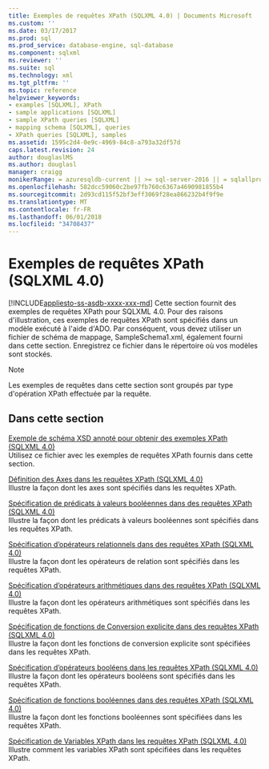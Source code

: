 ```yaml
---
title: Exemples de requêtes XPath (SQLXML 4.0) | Documents Microsoft
ms.custom: ''
ms.date: 03/17/2017
ms.prod: sql
ms.prod_service: database-engine, sql-database
ms.component: sqlxml
ms.reviewer: ''
ms.suite: sql
ms.technology: xml
ms.tgt_pltfrm: ''
ms.topic: reference
helpviewer_keywords:
- examples [SQLXML], XPath
- sample applications [SQLXML]
- sample XPath queries [SQLXML]
- mapping schema [SQLXML], queries
- XPath queries [SQLXML], samples
ms.assetid: 1595c2d4-0e9c-4969-84c8-a793a32df57d
caps.latest.revision: 24
author: douglaslMS
ms.author: douglasl
manager: craigg
monikerRange: = azuresqldb-current || >= sql-server-2016 || = sqlallproducts-allversions
ms.openlocfilehash: 582dcc59060c2be97fb760c6367a4690981855b4
ms.sourcegitcommit: 2d93cd115f52bf3eff3069f28ea866232b4f9f9e
ms.translationtype: MT
ms.contentlocale: fr-FR
ms.lasthandoff: 06/01/2018
ms.locfileid: "34708437"
---
```

# <a name="sample-xpath-queries-sqlxml-40"></a>Exemples de requêtes XPath (SQLXML 4.0)
[!INCLUDE[appliesto-ss-asdb-xxxx-xxx-md](../../../includes/appliesto-ss-asdb-xxxx-xxx-md.md)]
  Cette section fournit des exemples de requêtes XPath pour SQLXML 4.0. Pour des raisons d'illustration, ces exemples de requêtes XPath sont spécifiés dans un modèle exécuté à l'aide d'ADO. Par conséquent, vous devez utiliser un fichier de schéma de mappage, SampleSchema1.xml, également fourni dans cette section. Enregistrez ce fichier dans le répertoire où vos modèles sont stockés.  
  
> [!NOTE]  
>  Les exemples de requêtes dans cette section sont groupés par type d'opération XPath effectuée par la requête.  
  
## <a name="in-this-section"></a>Dans cette section  
 [Exemple de schéma XSD annoté pour obtenir des exemples XPath &#40;SQLXML 4.0&#41;](../../../relational-databases/sqlxml-annotated-xsd-schemas-xpath-queries/samples/sample-annotated-xsd-schema-for-xpath-examples-sqlxml-4-0.md)  
 Utilisez ce fichier avec les exemples de requêtes XPath fournis dans cette section.  
  
 [Définition des Axes dans les requêtes XPath &#40;SQLXML 4.0&#41;](../../../relational-databases/sqlxml-annotated-xsd-schemas-xpath-queries/samples/specifying-axes-in-xpath-queries-sqlxml-4-0.md)  
 Illustre la façon dont les axes sont spécifiés dans les requêtes XPath.  
  
 [Spécification de prédicats à valeurs booléennes dans des requêtes XPath &#40;SQLXML 4.0&#41;](../../../relational-databases/sqlxml-annotated-xsd-schemas-xpath-queries/samples/specifying-boolean-valued-predicates-in-xpath-queries-sqlxml-4-0.md)  
 Illustre la façon dont les prédicats à valeurs booléennes sont spécifiés dans les requêtes XPath.  
  
 [Spécification d’opérateurs relationnels dans des requêtes XPath &#40;SQLXML 4.0&#41;](../../../relational-databases/sqlxml-annotated-xsd-schemas-xpath-queries/samples/specifying-relational-operators-in-xpath-queries-sqlxml-4-0.md)  
 Illustre la façon dont les opérateurs de relation sont spécifiés dans les requêtes XPath.  
  
 [Spécification d’opérateurs arithmétiques dans des requêtes XPath &#40;SQLXML 4.0&#41;](../../../relational-databases/sqlxml-annotated-xsd-schemas-xpath-queries/samples/specifying-arithmetic-operators-in-xpath-queries-sqlxml-4-0.md)  
 Illustre la façon dont les opérateurs arithmétiques sont spécifiés dans les requêtes XPath.  
  
 [Spécification de fonctions de Conversion explicite dans des requêtes XPath &#40;SQLXML 4.0&#41;](../../../relational-databases/sqlxml-annotated-xsd-schemas-xpath-queries/samples/specifying-explicit-conversion-functions-in-xpath-queries-sqlxml-4-0.md)  
 Illustre la façon dont les fonctions de conversion explicite sont spécifiées dans les requêtes XPath.  
  
 [Spécification d’opérateurs booléens dans les requêtes XPath &#40;SQLXML 4.0&#41;](../../../relational-databases/sqlxml-annotated-xsd-schemas-xpath-queries/samples/specifying-boolean-operators-in-xpath-queries-sqlxml-4-0.md)  
 Illustre la façon dont les opérateurs booléens sont spécifiés dans les requêtes XPath.  
  
 [Spécification de fonctions booléennes dans des requêtes XPath &#40;SQLXML 4.0&#41;](../../../relational-databases/sqlxml-annotated-xsd-schemas-xpath-queries/samples/specifying-boolean-functions-in-xpath-queries-sqlxml-4-0.md)  
 Illustre la façon dont les fonctions booléennes sont spécifiées dans les requêtes XPath.  
  
 [Spécification de Variables XPath dans les requêtes XPath &#40;SQLXML 4.0&#41;](../../../relational-databases/sqlxml-annotated-xsd-schemas-xpath-queries/samples/specifying-xpath-variables-in-xpath-queries-sqlxml-4-0.md)  
 Illustre comment les variables XPath sont spécifiées dans les requêtes XPath.  
  
  
